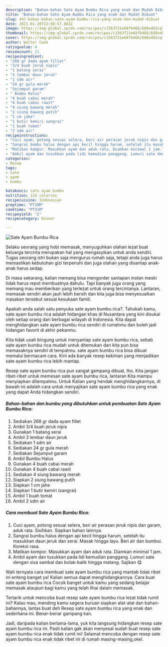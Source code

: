 ```yaml
---
description: "Bahan-bahan Sate Ayam Bumbu Rica yang enak dan Mudah Dibuat"
title: "Bahan-bahan Sate Ayam Bumbu Rica yang enak dan Mudah Dibuat"
slug: 447-bahan-bahan-sate-ayam-bumbu-rica-yang-enak-dan-mudah-dibuat
date: 2021-01-20T22:58:57.883Z
image: https://img-global.cpcdn.com/recipes/c1563f21e68fb466/680x482cq70/sate-ayam-bumbu-rica-foto-resep-utama.jpg
thumbnail: https://img-global.cpcdn.com/recipes/c1563f21e68fb466/680x482cq70/sate-ayam-bumbu-rica-foto-resep-utama.jpg
cover: https://img-global.cpcdn.com/recipes/c1563f21e68fb466/680x482cq70/sate-ayam-bumbu-rica-foto-resep-utama.jpg
author: Walter Cook
ratingvalue: 4
reviewcount: 11
recipeingredient:
- "268 gr dada ayam fillet"
- "3/4 buah jeruk nipis"
- "1 batang serai"
- "3 lembar daun jeruk"
- "1 sdm air"
- "24 gr gula merah"
- "Sejumput garam"
- " Bumbu Halus"
- "4 buah cabai merah"
- "4 buah cabai rawit"
- "4 siung bawang merah"
- "2 siung bawang putih"
- "1 cm jahe"
- "1 butir kemiri sangrai"
- "1 buah tomat"
- "2 sdm air"
recipeinstructions:
- "Cuci ayam, potong sesuai selera, beri air perasan jeruk nipis dan garam, aduk rata. Sisihkan. Siapkan bahan lainnya."
- "Sangrai bumbu halus dengan api kecil hingga harum, setelah itu masukkan daun jeruk dan serai. Masak hingga layu. Beri air dan bumbui. Koreksi rasa."
- "Matikan kompor. Masukkan ayam dan aduk rata. Diamkan minimal 1 jam."
- "Ambil ayam dan tusukkan pada lidi kemudian panggang. Lumuri sate dengan sisa sambal dan bolak-balik hingga matang. Sajikan 😋"
categories:
- Resep
tags:
- sate
- ayam
- bumbu

katakunci: sate ayam bumbu 
nutrition: 114 calories
recipecuisine: Indonesian
preptime: "PT19M"
cooktime: "PT31M"
recipeyield: "2"
recipecategory: Dinner

---
```



![Sate Ayam Bumbu Rica](https://img-global.cpcdn.com/recipes/c1563f21e68fb466/680x482cq70/sate-ayam-bumbu-rica-foto-resep-utama.jpg)

Selaku seorang yang hobi memasak, menyuguhkan olahan lezat buat keluarga tercinta merupakan hal yang mengasyikan untuk anda sendiri. Tugas seorang istri bukan saja mengurus rumah saja, tetapi anda juga harus memastikan kebutuhan gizi terpenuhi dan juga olahan yang disantap anak-anak harus sedap.

Di masa  sekarang, kalian memang bisa mengorder santapan instan meski tidak harus repot membuatnya dahulu. Tapi banyak juga orang yang memang mau memberikan yang terlezat untuk orang tercintanya. Lantaran, memasak sendiri akan jauh lebih bersih dan kita juga bisa menyesuaikan masakan tersebut sesuai kesukaan famili. 



Apakah anda salah satu penyuka sate ayam bumbu rica?. Tahukah kamu, sate ayam bumbu rica adalah hidangan khas di Nusantara yang kini disukai oleh setiap orang dari berbagai wilayah di Indonesia. Kita dapat menghidangkan sate ayam bumbu rica sendiri di rumahmu dan boleh jadi hidangan favorit di akhir pekanmu.

Kita tidak usah bingung untuk menyantap sate ayam bumbu rica, sebab sate ayam bumbu rica mudah untuk ditemukan dan kita pun bisa memasaknya sendiri di tempatmu. sate ayam bumbu rica bisa dibuat memalui bermacam cara. Kini ada banyak resep kekinian yang menjadikan sate ayam bumbu rica lebih mantap.

Resep sate ayam bumbu rica pun sangat gampang dibuat, lho. Kita jangan ribet-ribet untuk memesan sate ayam bumbu rica, lantaran Kita mampu menyiapkan ditempatmu. Untuk Kalian yang hendak menghidangkannya, di bawah ini adalah cara untuk menyajikan sate ayam bumbu rica yang enak yang dapat Anda hidangkan sendiri.

<!--inarticleads1-->

##### Bahan-bahan dan bumbu yang dibutuhkan untuk pembuatan Sate Ayam Bumbu Rica:

1. Sediakan 268 gr dada ayam fillet
1. Ambil 3/4 buah jeruk nipis
1. Gunakan 1 batang serai
1. Ambil 3 lembar daun jeruk
1. Sediakan 1 sdm air
1. Sediakan 24 gr gula merah
1. Sediakan Sejumput garam
1. Ambil  Bumbu Halus
1. Gunakan 4 buah cabai merah
1. Gunakan 4 buah cabai rawit
1. Sediakan 4 siung bawang merah
1. Siapkan 2 siung bawang putih
1. Siapkan 1 cm jahe
1. Siapkan 1 butir kemiri (sangrai)
1. Ambil 1 buah tomat
1. Ambil 2 sdm air




<!--inarticleads2-->

##### Cara membuat Sate Ayam Bumbu Rica:

1. Cuci ayam, potong sesuai selera, beri air perasan jeruk nipis dan garam, aduk rata. Sisihkan. Siapkan bahan lainnya.
1. Sangrai bumbu halus dengan api kecil hingga harum, setelah itu masukkan daun jeruk dan serai. Masak hingga layu. Beri air dan bumbui. Koreksi rasa.
1. Matikan kompor. Masukkan ayam dan aduk rata. Diamkan minimal 1 jam.
1. Ambil ayam dan tusukkan pada lidi kemudian panggang. Lumuri sate dengan sisa sambal dan bolak-balik hingga matang. Sajikan 😋




Wah ternyata cara membuat sate ayam bumbu rica yang mantab tidak ribet ini enteng banget ya! Kalian semua dapat menghidangkannya. Cara buat sate ayam bumbu rica Cocok banget untuk kamu yang sedang belajar memasak ataupun bagi kamu yang telah lihai dalam memasak.

Tertarik untuk mencoba buat resep sate ayam bumbu rica lezat tidak rumit ini? Kalau mau, mending kamu segera buruan siapkan alat-alat dan bahan-bahannya, lantas buat deh Resep sate ayam bumbu rica yang enak dan sederhana ini. Benar-benar gampang kan. 

Jadi, daripada kalian berlama-lama, yuk kita langsung hidangkan resep sate ayam bumbu rica ini. Pasti kalian gak akan menyesal sudah buat resep sate ayam bumbu rica enak tidak rumit ini! Selamat mencoba dengan resep sate ayam bumbu rica enak tidak ribet ini di rumah masing-masing,oke!.

